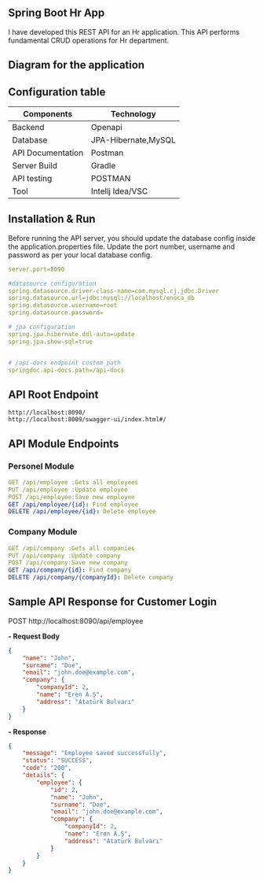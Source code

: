 ## Spring Boot Hr App
I have developed this REST API for an Hr application. This API performs fundamental CRUD operations for Hr department.
## Diagram for the application
## Configuration table
|  Components |  Technology |
| ------------ | ------------ |
| Backend |  Openapi |
|  Database | JPA-Hibernate,MySQL |
| API Documentation  |  Postman |
|  Server Build | Gradle  |
| API testing  |  POSTMAN  |
|  Tool | Intellj Idea/VSC
## Installation & Run
Before running the API server, you should update the database config inside the application.properties file.
Update the port number, username and password as per your local database config.

```yaml
server.port=8090

#datasource configuration
spring.datasource.driver-class-name=com.mysql.cj.jdbc.Driver
spring.datasource.url=jdbc:mysql://localhost/enoca_db
spring.datasource.username=root
spring.datasource.password=

# jpa configuration
spring.jpa.hibernate.ddl-auto=update
spring.jpa.show-sql=true


# /api-docs endpoint custom path
springdoc.api-docs.path=/api-docs

```
## API Root Endpoint
    http://localhost:8090/
	http://localhost:8009/swagger-ui/index.html#/
## API Module Endpoints
### Personel Module

```yaml
GET /api/employee :Gets all employees
PUT /api/employee :Update employee
POST /api/employee:Save new employee
GET /api/employee/{id}: Find employee
DELETE /api/employee/{id}: Delete employee
```
### Company Module

```yaml
GET /api/company :Gets all companies
PUT /api/company :Update company
POST /api/company:Save new company
GET /api/company/{id}: Find company
DELETE /api/company/{companyId}: Delete company
```
## Sample API Response for Customer Login

POST   http://localhost:8090/api/employee

**- Request Body**
```json
{
    "name": "John",
    "surname": "Doe",
    "email": "john.doe@example.com",
    "company": {
        "companyId": 2,
        "name": "Eren A.Ş",
        "address": "Atatürk Bulvarı"
    }
}
```
**- Response**

```json
{
    "message": "Employee saved successfully",
    "status": "SUCCESS",
    "code": "200",
    "details": {
        "employee": {
            "id": 2,
            "name": "John",
            "surname": "Doe",
            "email": "john.doe@example.com",
            "company": {
                "companyId": 2,
                "name": "Eren A.Ş",
                "address": "Atatürk Bulvarı"
            }
        }
    }
}
```
